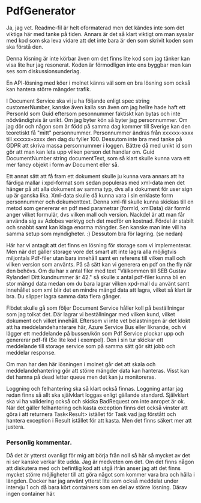 # PdfGenerator
Ja, jag vet. Readme-fil är helt oformaterad men det kändes inte som det viktiga här med tanke på tiden.
Annars är det så klart viktigt om man sysslar med kod som ska leva vidare att det inte bara är den som skrivit koden som ska förstå den.

Denna lösning är inte körbar även om det finns lite kod som jag tänker kan visa lite hur jag resonerat. Koden är förmodligen inte ens byggbar men kan ses som diskussionsunderlag.

En API-lösning med köer i molnet känns väl som en bra lösning som också kan hantera större mängder trafik.

I Document Service ska vi ju ha följande enligt spec
string customerNumber, kanske även kalla ssn även om jag hellre hade haft ett PersonId som Guid eftersom pesonnummer faktiskt kan bytas och inte nödvändigtvis är unikt. Om jag byter kön så byter jag personnummer. Om jag dör och någon som är född på samma dag kommer till Sverige kan den teoretiskt få "mitt" personnummer. Personnummer ändras från xxxxxx-xxxx till xxxxxx+xxxx den dag du fyller 100. Dessutom inte bra med tanke på GDPR att skriva massa personnummer i loggen. Bättre då med unikt id som gör att man kan leta upp vilken person det handlar om.
Guid DocumentNumber
string documentText, som så klart skulle kunna vara ett mer fancy objekt i form av Document eller så.

Ett annat sätt att få fram ett dokument skulle ju kunna vara annars att ha färdiga mallar i xpd-format som sedan populeras med xml-data men det hänger på att alla dokument av samma typ, dvs alla dokument för user sign up är ganska lika. Xml-data skulle då kunna vara i sin enklaste form personnummer och dokumenttext. Denna xml-fil skulle kunna skickas till en metod som genererar en pdf med parametrar (formId, xmlData) där formId anger vilket formulär, dvs vilken mall och version. Nackdel är att man får använda sig av Adobes verktyg och det medför en kostnad. Fördel är stabilt och snabbt samt kan klaga enorma mängder. Sen kanske man inte vill ha samma setup som myndigheter. :) Dessutom bra för lagring. (se nedan)

Här har vi antagit att det finns en lösning för storage som vi implementerar.
Men när det gäller storage vore det smart att inte lagra alla möjligtvis miljontals Pdf-filer utan bara innehåll samt en referens till vilken mall och vilken version som använts. På så sätt kan vi generera en pdf on the fly när den behövs. Om du har x antal filer med text "Välkommen till SEB Gustav Rylander! Ditt kundnummer är 42." så skulle x antal pdf-filer kunna bli en stor mängd data medan om du bara lagrar vilken xpd-mall du använt samt innehållet som xml blir det en mindre mängd data att lagra, vilket så klart är bra. Du slipper lagra samma data flera gånger. 

Flödet skulle gå som följer
Document Service håller koll på beställningar som jag tolkat det. Där lagrar vi beställningar med vilken kund, vilket dokument och vilket innehåll.
Eftersom vi inte vet belastningen är det klokt att ha meddelandehanterare här, Azure Service Bus eller liknande, och vi lägger ett meddelande på bussen/kön som Pdf Service plockar upp och genererar pdf-fil (Se lite kod i exempel). Den i sin tur skickar ett meddelande till storage service som på samma sätt gör sitt jobb och meddelar response.

Om man har den här lösningen i molnet går det att skala och meddelandehantering gör att större mängder data kan hanteras. Visst kan det hamna på dead letter queue men det kan ju monitoreras.

Loggning och felhantering ska så klart också finnas. Loggning antar jag redan finns så allt ska självklart loggas enligt gällande standard.
Självklart ska vi ha validering också och skicka BadRequest om inte anropet är ok.
När det gäller felhantering och kasta exception finns det också vinster att göra i att returnera Task<Result<bool>> istället för Task<bool> vad jag förstått och hantera exception i Result istället för att kasta. Men det finns säkert mer att justera.

### Personlig kommentar.
Då det är ytterst ovanligt för mig att börja från noll så här så mycket av det ni ser kanske verkar lite udda. Jag är medveten om det. Om det finns någon att diskutera med och befintlig kod att utgå ifrån anser jag att det finns mycket större möjligheter till att göra något som kommer vara bra och hålla i längden.
Docker har jag använt ytterst lite som också meddelat under intervju 1 och då bara kört containers som en del av större lösning. Därav ingen container här.

